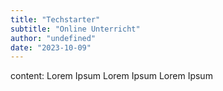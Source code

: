 ```yaml
---
title: "Techstarter"
subtitle: "Online Unterricht"
author: "undefined"
date: "2023-10-09"
---
```

content:
Lorem Ipsum Lorem Ipsum Lorem Ipsum
